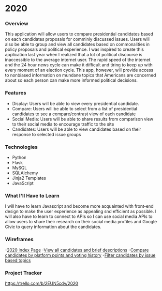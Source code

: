 # 2020

### Overview
This application will allow users to compare presidential candidates based on each candidates proposals for comminly discussed issues. Users will also be able to group and view all candidates based on commonalities in policy proposals and political experience. I was inspired to create this application last year when I realized that a lot of political discourse is inaccessible to the average internet user. The rapid speed of the internet and the 24 hour news cycle can make it difficult and tiring to keep up with every moment of an election cycle. This app, however, will provide access to nonbiased information on mundane topics that Americans are concerned about so each person can make more informed political decisions. 

### Features
<ul>
  <li> Display: Users will be able to view every presidential candidate. </li>
  <li> Compare: Users will be able to select from a list of presidential candidates to see a compare/contrast view of each candidate </li>
  <li> Social Media:  Users will be able to share results from comparison view to their social media to encourage traffic to the site </li>
  <li> Candidates: Users will be able to view candidates based on their response to selected issue groups </li>
</ul>

### Technologies
<ul> 
  <li> Python </li>
  <li> Flask</li>
  <li> MySQL </li>
  <li> SQLAlchemy</li>
  <li> Jinja2 Templates </li>
  <li> JavaScript </li> 
</ul>

### What I'll Have to Learn
I will have to learn Javascript and become more acquainted with front-end design to make the user experience as appealing snd efficient as possible. I will also have to learn to connect to APIs so I can use social media APIs to allow users to share their research on their social media profiles and Google Civic to query information about the candidates.

### Wireframes
  -[2020 Index Page](https://github.com/margoparks/2020/blob/master/IMG_1905.HEIC)
  -[View all candidates and brief descriptions](https://github.com/margoparks/2020/blob/master/IMG_1906.HEIC)
  -[Compare candidates by platform points and voting history](https://github.com/margoparks/2020/blob/master/IMG_1907.HEIC)
  -[Filter candidates by issue based topics](https://github.com/margoparks/2020/blob/master/IMG_1908.HEIC)
 

### Project Tracker
https://trello.com/b/2EUN5cdv/2020
